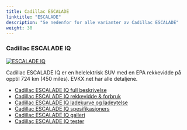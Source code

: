 ```yaml
---
title: Cadillac ESCALADE
linktitle: "ESCALADE"
description: "Se nedenfor for alle varianter av Cadillac ESCALADE"
weight: 30
---
```

### Cadillac ESCALADE IQ

<a href="escalade_iq/"><img src="https://media.evkx.net/multimedia/models/cadillac/escalade/escalade_iq/main_1_st.jpg" class="img-fluid" alt="ESCALADE IQ" ></a>

Cadillac ESCALADE IQ er en helelektrisk SUV med en EPA rekkevidde på opptil 724 km (450 miles). EVKX.net har alle detaljene. 

- [Cadillac ESCALADE IQ full beskrivelse](escalade_iq/)
- [Cadillac ESCALADE IQ rekkevidde & forbruk](escalade_iq/rangeandconsumption/)
- [Cadillac ESCALADE IQ ladekurve og ladeytelse](escalade_iq/chargingcurve/)
- [Cadillac ESCALADE IQ spesifikasjoners](escalade_iq/specifications/)
- [Cadillac ESCALADE IQ galleri](escalade_iq/gallery/)
- [Cadillac ESCALADE IQ tester](escalade_iq/reviews/)

